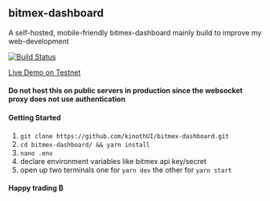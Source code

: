 ## bitmex-dashboard

A self-hosted, mobile-friendly bitmex-dashboard mainly build to improve my web-development

[![Build Status](https://travis-ci.com/kinothUI/bitmex-dashboard.svg?token=npdtKWtEe2tLdLfksyPn&branch=master)](https://travis-ci.com/kinothUI/bitmex-dashboard)

[Live Demo on Testnet](https://futures.ddns.net)

#### Do not host this on public servers in production since the websocket proxy does not use authentication

#### Getting Started

1. `git clone https://github.com/kinothUI/bitmex-dashboard.git`
2. `cd bitmex-dashboard/ && yarn install`
3. `nano .env`
4. declare environment variables like bitmex api key/secret
5. open up two terminals one for `yarn dev` the other for `yarn start`

#### Happy trading ₿
